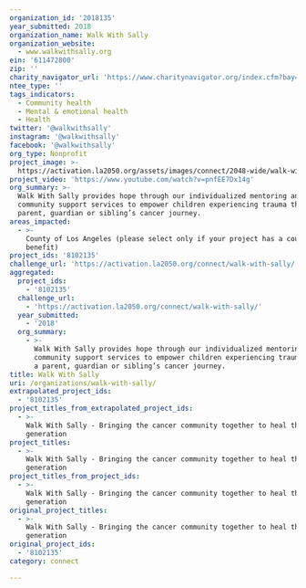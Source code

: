 ```yaml
---
organization_id: '2018135'
year_submitted: 2018
organization_name: Walk With Sally
organization_website:
  - www.walkwithsally.org
ein: '611472800'
zip: ''
charity_navigator_url: 'https://www.charitynavigator.org/index.cfm?bay=search.profile&ein=611472800'
ntee_type: ''
tags_indicators:
  - Community health
  - Mental & emotional health
  - Health
twitter: '@walkwithsally'
instagram: '@walkwithsally'
facebook: '@walkwithsally'
org_type: Nonprofit
project_image: >-
  https://activation.la2050.org/assets/images/connect/2048-wide/walk-with-sally.jpg
project_video: 'https://www.youtube.com/watch?v=pnfEE7Dx14g'
org_summary: >-
  Walk With Sally provides hope through our individualized mentoring and
  community support services to empower children experiencing trauma through a
  parent, guardian or sibling’s cancer journey.
areas_impacted:
  - >-
    County of Los Angeles (please select only if your project has a countywide
    benefit)
project_ids: '8102135'
challenge_url: 'https://activation.la2050.org/connect/walk-with-sally/'
aggregated:
  project_ids:
    - '8102135'
  challenge_url:
    - 'https://activation.la2050.org/connect/walk-with-sally/'
  year_submitted:
    - '2018'
  org_summary:
    - >-
      Walk With Sally provides hope through our individualized mentoring and
      community support services to empower children experiencing trauma through
      a parent, guardian or sibling’s cancer journey.
title: Walk With Sally
uri: /organizations/walk-with-sally/
extrapolated_project_ids:
  - '8102135'
project_titles_from_extrapolated_project_ids:
  - >-
    Walk With Sally - Bringing the cancer community together to heal the next
    generation
project_titles:
  - >-
    Walk With Sally - Bringing the cancer community together to heal the next
    generation
project_titles_from_project_ids:
  - >-
    Walk With Sally - Bringing the cancer community together to heal the next
    generation
original_project_titles:
  - >-
    Walk With Sally - Bringing the cancer community together to heal the next
    generation
original_project_ids:
  - '8102135'
category: connect

---
```

